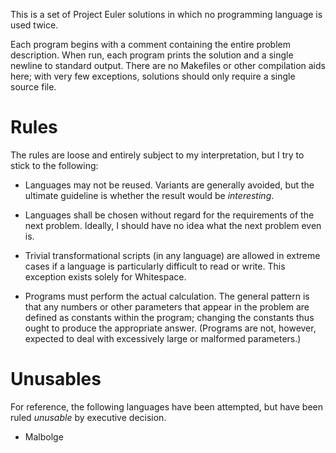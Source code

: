 This is a set of Project Euler solutions in which no programming language is
used twice.

Each program begins with a comment containing the entire problem description.
When run, each program prints the solution and a single newline to standard
output.  There are no Makefiles or other compilation aids here; with very few
exceptions, solutions should only require a single source file.


# Rules

The rules are loose and entirely subject to my interpretation, but I try to
stick to the following:

* Languages may not be reused.  Variants are generally avoided, but the
  ultimate guideline is whether the result would be _interesting_.

* Languages shall be chosen without regard for the requirements of the next
  problem.  Ideally, I should have no idea what the next problem even is.

* Trivial transformational scripts (in any language) are allowed in extreme
  cases if a language is particularly difficult to read or write.  This
  exception exists solely for Whitespace.

* Programs must perform the actual calculation.  The general pattern is that
  any numbers or other parameters that appear in the problem are defined as
  constants within the program; changing the constants thus ought to produce
  the appropriate answer.  (Programs are not, however, expected to deal with
  excessively large or malformed parameters.)


# Unusables

For reference, the following languages have been attempted, but have been ruled
_unusable_ by executive decision.

* Malbolge
